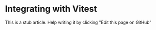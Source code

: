 # Integrating with Vitest

This is a stub article. Help writing it by clicking "Edit this page on GitHub"
